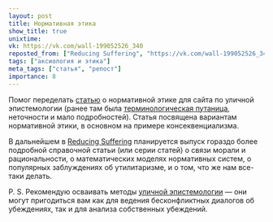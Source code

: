 ```yaml
---
layout: post
title: Нормативная этика
show_title: true
unixtime: 
vk: https://vk.com/wall-199052526_340
reposted_from: ["Reducing Suffering", "https://vk.com/wall-199052526_340"]
tags: ["аксиология и этика"]
meta_tags: ["статья", "репост"]
importance: 8
---
```

Помог переделать [статью](https://streetepistemology.ru/normative-ethics) о нормативной этике для сайта по уличной эпистемологии (ранее там была [терминологическая путаница](428.html), неточности и мало подробностей). Статья посвящена вариантам нормативной этики, в основном на примере консеквенциализма.  

В дальнейшем в [Reducing Suffering](https://vk.com/reducing_suffering) планируется выпуск гораздо более подробной справочной статьи (или серии статей) о связи морали и рациональности, о математических моделях нормативных систем, о популярных заблуждениях об утилитаризме, и о том, что же нам все-таки делать.  

P. S. Рекомендую осваивать методы [уличной эпистемологии](https://streetepistemology.ru/) — они могут пригодиться вам как для ведения бесконфликтных диалогов об убеждениях, так и для анализа собственных убеждений.